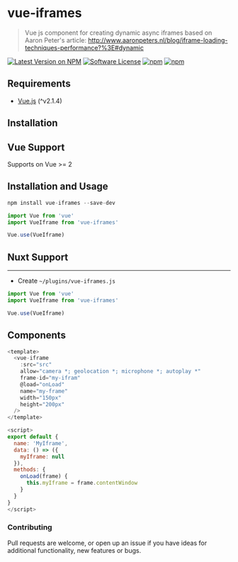 # vue-iframes
> Vue js component for creating dynamic async iframes based on Aaron Peter's article: http://www.aaronpeters.nl/blog/iframe-loading-techniques-performance?%3E#dynamic

[![Latest Version on NPM](https://img.shields.io/npm/v/vue-iframes.svg?style=flat-square)](https://npmjs.com/package/vue-iframes)
[![Software License](https://img.shields.io/badge/license-MIT-brightgreen.svg?style=flat-square)](LICENSE.md)
[![npm](https://img.shields.io/npm/dt/vue-iframes.svg?style=flat-square)](https://npmjs.com/package/vue-iframes)
[![npm](https://img.shields.io/npm/dm/vue-iframes.svg?style=flat-square)](https://npmjs.com/package/vue-iframes)

## Requirements
* [Vue.js](http://vuejs.org/) (^v2.1.4)

## Installation

## Vue Support

Supports on Vue >= 2

## Installation and Usage

```javascript
npm install vue-iframes --save-dev
```

```javascript
import Vue from 'vue'
import VueIframe from 'vue-iframes'

Vue.use(VueIframe)
```

## Nuxt Support
---
- Create `~/plugins/vue-iframes.js`

```js
import Vue from 'vue'
import VueIframe from 'vue-iframes'

Vue.use(VueIframe)
```

## Components
```js
<template>
  <vue-iframe
    :src="src"
    allow="camera *; geolocation *; microphone *; autoplay *"
    frame-id="my-ifram"
    @load="onLoad"
    name="my-frame"
    width="150px"
    height="200px"
  />
</template>

<script>
export default {
  name: 'MyIframe',
  data: () => ({
    myIframe: null
  }),
  methods: {
    onLoad(frame) {
      this.myIframe = frame.contentWindow
    }
  }
}
</script>
```

### Contributing

Pull requests are welcome, or open up an issue if you have ideas for additional functionality, new features or bugs.
